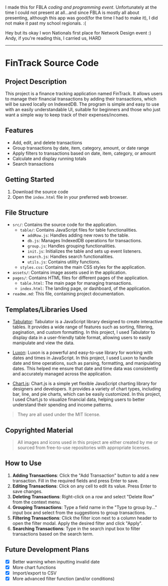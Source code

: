 I made this for FBLA *coding and programming event*. Unfortunately at the time I could not present at all...and since FBLA is mostly all about presenting, although this app was good(for the time I had to make it), I did not make it past my school regionals. :(

Hey but its okay I won Nationals first place for Network Design event :)
Andy, if you're reading this, I carried us, HARD


***

# FinTrack Source Code

## Project Description
This project is a finance tracking application named FinTrack. It allows users to manage their financial transactions by adding their transactions, which will be saved locally on IndexedDB. The program is simple and easy to use with an easily understandable UI, suitable for beginners and those who just want a simple way to keep track of their expenses/incomes.

## Features
- Add, edit, and delete transactions
- Group transactions by date, item, category, amount, or date range
- Apply filters to transactions based on date, item, category, or amount
- Calculate and display running totals
- Search transactions

## Getting Started
1. Download the source code
2. Open the `index.html` file in your preferred web browser.

## File Structure
- `src/`: Contains the source code for the application.
    - `table/`: Contains JavaScript files for table functionalities.
        - `addRow.js`: Handles adding new rows to the table.
        - `db.js`: Manages IndexedDB operations for transactions.
        - `group.js`: Handles grouping functionalities.
        - `init.js`: Initializes the table and sets up event listeners.
        - `search.js`: Handles search functionalities.
        - `utils.js`: Contains utility functions.
    - `styles.css`: Contains the main CSS styles for the application.
- `assets/`: Contains image assets used in the application.
- `pages/`: Contains HTML files for different pages of the application.
    - `table.html`: The main page for managing transactions.
    - `index.html`: The landing page, or dashboard, of the application.
- `readme.md`: This file, containing project documentation.

## Templates/Libraries Used
- [Tabulator](https://tabulator.info/): 
    Tabulator is a JavaScript library designed to create interactive tables. It provides a wide range of features such as sorting, filtering, pagination, and custom formatting. In this project, I used Tabulator to display data in a user-friendly table format, allowing users to easily manipulate and view the data.

- [Luxon](https://moment.github.io/luxon/): 
    Luxon is a powerful and easy-to-use library for working with dates and times in JavaScript. In this project, I used Luxon to handle date and time operations, such as parsing, formatting, and manipulating dates. This helped me ensure that date and time data was consistently and accurately managed across the application.

- [Chart.js](https://www.chartjs.org/): 
    Chart.js is a simple yet flexible JavaScript charting library for designers and developers. It provides a variety of chart types, including bar, line, and pie charts, which can be easily customized. In this project, I used Chart.js to visualize financial data, helping users to better understand their spending and income patterns.

> They are all used under the MIT license.

## Copyrighted Material
> All images and icons used in this project are either created by me or sourced from free-to-use repositories with appropriate licenses.

## How to Use
1. **Adding Transactions**: Click the "Add Transaction" button to add a new transaction. Fill in the required fields and press Enter to save.
2. **Editing Transactions**: Click on any cell to edit its value. Press Enter to save changes.
3. **Deleting Transactions**: Right-click on a row and select "Delete Row" from the context menu.
4. **Grouping Transactions**: Type a field name in the "Type to group by..." input box and select from the suggestions to group transactions.
5. **Filtering Transactions**: Click the filter icon next to a column header to open the filter modal. Apply the desired filter and click "Apply".
6. **Searching Transactions**: Type in the search input box to filter transactions based on the search term.

## Future Development Plans
- [x] Better warning when inputting invalid date
- [x] More chart functions
- [x] Import/export to CSV
- [x] More advanced filter function (and/or conditions)
